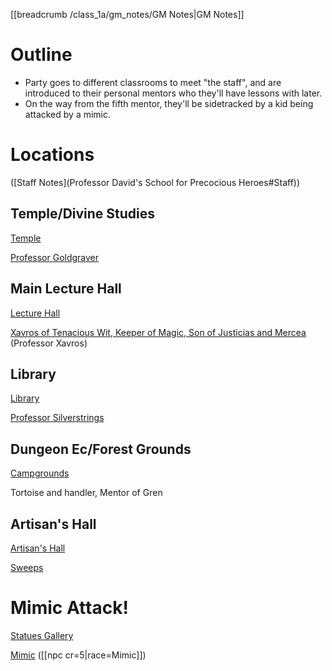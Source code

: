 [[breadcrumb /class_1a/gm_notes/GM Notes|GM Notes]]

# Outline

* Party goes to different classrooms to meet "the staff", and are introduced to their personal mentors who they'll have lessons with later.
* On the way from the fifth mentor, they'll be sidetracked by a kid being attacked by a mimic.

# Locations

([Staff Notes](Professor David's School for Precocious Heroes#Staff))

## Temple/Divine Studies

[Temple](^class_1a/intro/temple.jfif)

[Professor Goldgraver](^class_1a/professor_goldgraver.jfif)

## Main Lecture Hall

[Lecture Hall](^class_1a/intro/main_lecture_hall.jfif)

[Xavros of Tenacious Wit, Keeper of Magic, Son of Justicias and Mercea](^class_1a/intro/) (Professor Xavros)

## Library

[Library](^class_1a/intro/library.jfif)

[Professor Silverstrings](^class_1a/professor_silverstrings2.jfif)

## Dungeon Ec/Forest Grounds

[Campgrounds](^class_1a/intro/campgrounds.jfif)

Tortoise and handler, Mentor of Gren

## Artisan's Hall

[Artisan's Hall](^class_1a/intro/artisans_hall.jfif)

[Sweeps](^class_1a/sweeps.jpg)

# Mimic Attack!

[Statues Gallery](^class_1a/intro/statues_gallery.jfif)

[Mimic](^class_1a/intro/mimic.png) ([[npc cr=5|race=Mimic]])

